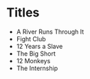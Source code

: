 # Titles

* A River Runs Through It
* Fight Club
* 12 Years a Slave
* The Big Short
* 12 Monkeys
* The Internship


